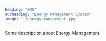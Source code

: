 ```yaml
---
heading: "EMS"
subheading: "Energy Management System"
image: "./energy-management.jpg"
---
```

Some description about Energy Management.
